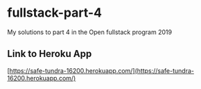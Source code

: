 # fullstack-part-4
My solutions to part 4 in the Open fullstack program 2019

## Link to Heroku App
[https://safe-tundra-16200.herokuapp.com/](https://safe-tundra-16200.herokuapp.com/)
